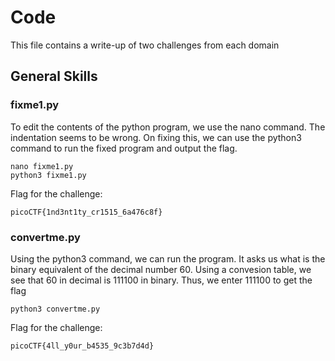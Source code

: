 # Code

This file contains a write-up of two challenges from each domain

## General Skills

### fixme1.py

To edit the contents of the python program, we use the nano command. The indentation seems to be wrong. On fixing this, we can use the python3 command to run the fixed program and output the flag.

    nano fixme1.py
    python3 fixme1.py

Flag for the challenge:
    
    picoCTF{1nd3nt1ty_cr1515_6a476c8f}

### convertme.py

Using the python3 command, we can run the program. It asks us what is the binary equivalent of the decimal number 60. Using a convesion table, we see that 60 in decimal is 111100 in binary. Thus, we enter 111100 to get the flag

    python3 convertme.py

Flag for the challenge:
    
    picoCTF{4ll_y0ur_b4535_9c3b7d4d}


